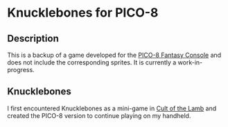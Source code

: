 # Knucklebones for PICO-8
## Description
This is a backup of a game developed for the [PICO-8 Fantasy Console](https://www.lexaloffle.com/pico-8.php) and does not include the corresponding sprites. It is currently a work-in-progress.
## Knucklebones
I first encountered Knucklebones as a mini-game in [Cult of the Lamb](https://www.cultofthelamb.com/) and created the PICO-8 version to continue playing on my handheld.
